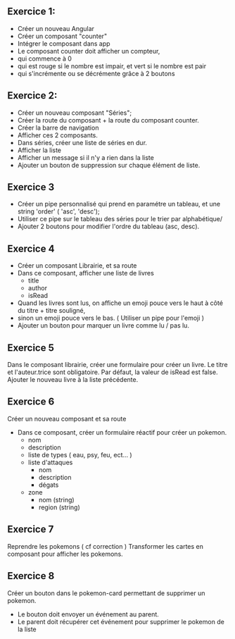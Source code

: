 ## Exercice 1: 

- Créer un nouveau Angular 
- Créer un composant "counter"
- Intégrer le composant dans app
- Le composant counter doit afficher un compteur, 
- qui commence à 0
- qui est rouge si le nombre est impair, et vert si le nombre est pair
- qui s'incrémente ou se décrémente grâce à 2 boutons


## Exercice 2:

- Créer un nouveau composant "Séries";
- Créer la route du composant + la route du composant counter.
- Créer la barre de navigation
- Afficher ces 2 composants.
- Dans séries, créer une liste de séries en dur.
- Afficher la liste
- Afficher un message si il n'y a rien dans la liste
- Ajouter un bouton de suppression sur chaque élément de liste.

## Exercice 3

- Créer un pipe personnalisé qui prend en paramétre un tableau, et une string 'order' ( 'asc', 'desc');
- Utiliser ce pipe sur le tableau des séries pour le trier par alphabétique/
- Ajouter 2 boutons pour modifier l'ordre du tableau (asc, desc).

## Exercice 4

- Créer un composant Librairie, et sa route
- Dans ce composant, afficher une liste de livres
  - title
  - author
  - isRead
- Quand les livres sont lus, on affiche un emoji pouce vers le haut à côté du titre + titre souligné,
- sinon un emoji pouce vers le bas. ( Utiliser un pipe pour l'emoji )
- Ajouter un bouton pour marquer un livre comme lu / pas lu.

## Exercice 5

Dans le composant librairie, créer une formulaire pour créer un livre.
Le titre et l'auteur.trice sont obligatoire.
Par défaut, la valeur de isRead est false.
Ajouter le nouveau livre à la liste précédente.

## Exercice 6

Créer un nouveau composant et sa route
- Dans ce composant, créer un formulaire réactif pour créer un pokemon.
  - nom
  - description
  - liste de types ( eau, psy, feu, ect... )
  - liste d'attaques
    - nom
    - description
    - dégats
  - zone 
    - nom (string)
    - region (string)

## Exercice 7

Reprendre les pokemons ( cf correction )
Transformer les cartes en composant pour afficher les pokemons.

## Exercice 8

Créer un bouton dans le pokemon-card permettant de supprimer un pokemon.
- Le bouton doit envoyer un événement au parent.
- Le parent doit récupérer cet événement pour supprimer le pokemon de la liste
